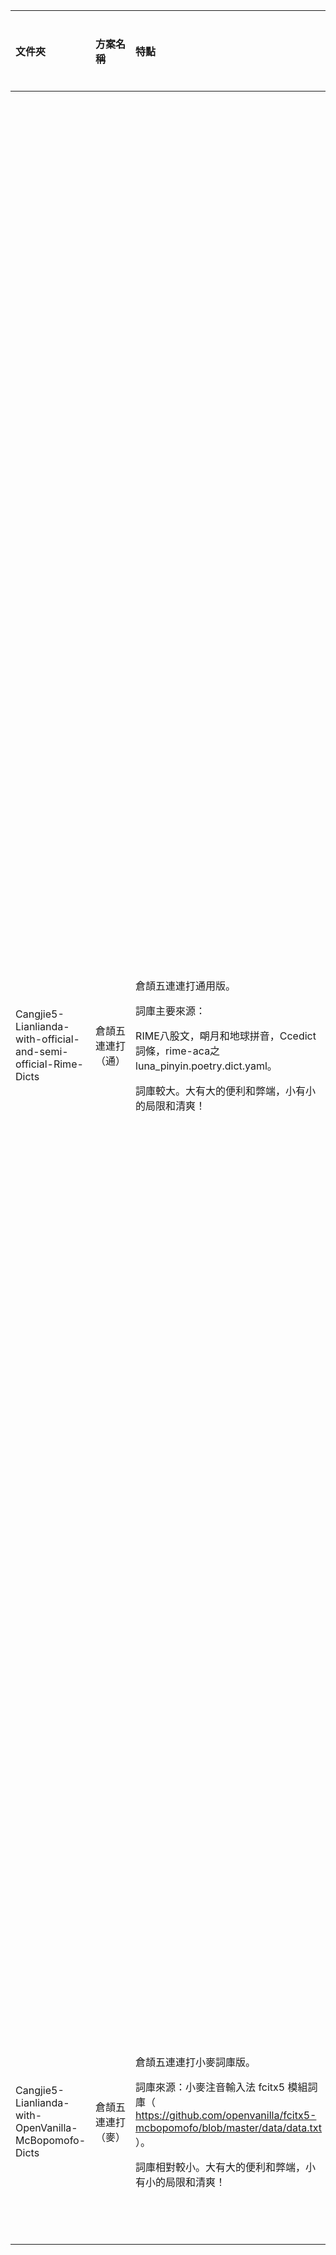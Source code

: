 |文件夾|方案名稱|特點|所含詞條示例：明天|所含詞條示例：春風|
| :- | :- | :- | :- | :- |
|Cangjie5-Lianlianda-with-official-and-semi-official-Rime-Dicts|倉頡五連連打（通）|<p>倉頡五連連打通用版。</p><p>詞庫主要來源：</p><p>RIME八股文，朙月和地球拼音，Ccedict詞條，rime-aca之luna\_pinyin.poetry.dict.yaml。</p><p>詞庫較大。大有大的便利和弊端，小有小的局限和清爽！</p>|明天/明天見/明天啟/明天啓/明天上午八時/明天上午/明天上班嗎/明天下午/明天依然愛你/明天再聊/明天再說/明天再說吧/明天去/明天吧/明天啊/明天就要/明天早晨/明天會更好/明天科技/明天聊/明天要上班/明天起/明天還要上班/明天開始|春風/春風得意/春風化雨/春風吹又生/春風滿面/春風一度/春風面/春風和氣/春風風人/春風不入驢耳/春風夏雨/春風深醉的晚上/春風藹吉/春風雨露/春風不度玉門關/春風不相識/春風不解禁楊花/春風且莫定/春風依舊/春風別我苦吟身/春風十里揚州路/春風十里柔情/春風千樹/春風只在園西畔/春風對青冢/春風急/春風拂檻露華濃/春風桃李花開日/春風澹蕩看不足/春風疑不到天涯/春風筵上貫珠勻/春風自在楊花/春風舉國裁宮錦/春風詞筆/春風送暖入屠蘇/春風飛到/春風散芝草/春風搖蕙草|
|Cangjie5-Lianlianda-with-OpenVanilla-McBopomofo-Dicts|倉頡五連連打（麥）|<p>倉頡五連連打小麥詞庫版。</p><p>詞庫來源：小麥注音輸入法 fcitx5 模組詞庫（ https://github.com/openvanilla/fcitx5-mcbopomofo/blob/master/data/data.txt ）。</p><p>詞庫相對較小。大有大的便利和弊端，小有小的局限和清爽！</p>|明天/明天的/明天上午八時|春風/春風化雨/春風得意/春風吹又生/春風滿面/春風風人|

